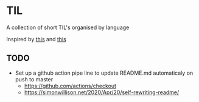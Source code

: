 # TIL
A collection of short TIL's organised by language

Inspired by [this](https://github.com/simonw/til)
and [this](https://github.com/jbranchaud/til)


## TODO
- Set up a github action pipe line to update README.md automaticaly on push to master
  - https://github.com/actions/checkout
  - https://simonwillison.net/2020/Apr/20/self-rewriting-readme/